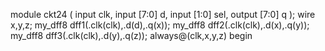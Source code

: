 module ckt24 ( 
    input clk, 
    input [7:0] d, 
    input [1:0] sel, 
    output [7:0] q 
);
wire x,y,z;
my_dff8 dff1(.clk(clk),.d(d),.q(x));
my_dff8 dff2(.clk(clk),.d(x),.q(y));
my_dff8 dff3(.clk(clk),.d(y),.q(z));
always@(clk,x,y,z) begin
